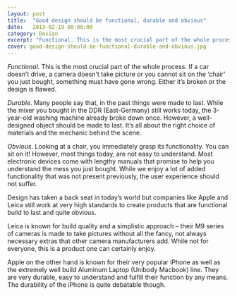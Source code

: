 ```yaml
---
layout: post
title:  "Good design should be functional, durable and obvious"
date:   2013-02-19 08:00:00
category: Design
excerpt: "Functional. This is the most crucial part of the whole process. If a car doesn’t drive, a camera doesn’t take picture or you cannot sit on the ‘chair’ you just bought, something must have gone wrong. Either it’s broken or the design is flawed."
cover: good-design-should-be-functional-durable-and-obvious.jpg
---
```


*Functional*. This is the most crucial part of the whole process. If a car doesn’t drive, a camera doesn’t take picture or you cannot sit on the ‘chair’ you just bought, something must have gone wrong. Either it’s broken or the design is flawed.

*Durable*. Many people say that, in the past things were made to last. While the mixer you bought in the DDR (East-Germany) still works today, the 3-year-old washing machine already broke down once. However, a well-designed object should be made to last. It’s all about the right choice of materials and the mechanic behind the scene.

*Obvious*. Looking at a chair, you immediately grasp its functionality. You can sit on it! However, most things today, are not easy to understand. Most electronic devices come with lengthy manuals that promise to help you understand the mess you just bought. While we enjoy a lot of added functionality that was not present previously, the user experience should not suffer.

Design has taken a back seat in today’s world but companies like Apple and Leica still work at very high standards to create products that are functional build to last and quite obvious.

Leica is known for build quality and a simplistic approach – their M9 series of cameras is made to take pictures without all the fancy, not always necessary extras that other camera manufacturers add. While not for everyone, this is a product one can certainly enjoy.

Apple on the other hand is known for their very popular iPhone as well as the extremely well build Aluminum Laptop (Unibody Macbook) line. They are very durable, easy to understand and fulfill their function by any means. The durability of the iPhone is quite debatable though.
